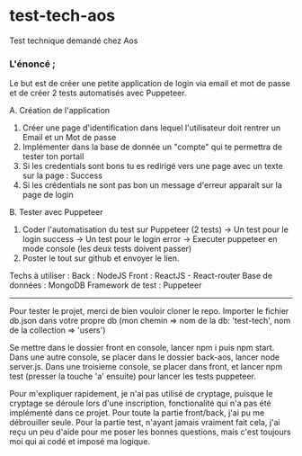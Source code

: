 # test-tech-aos

Test technique demandé chez Aos

### L'énoncé ;

Le but est de créer une petite application de login via email et mot de passe et de créer 2 tests automatisés avec Puppeteer.

A. Création de l'application
1) Créer une page d'identification dans lequel l'utilisateur doit rentrer un Email et un Mot de passe
2) Implémenter dans la base de donnée un "compte" qui te permettra de tester ton portail
3) Si les credentials sont bons tu es redirigé vers une page avec un texte sur la page : Success
4) Si les crédentials ne sont pas bon un message d'erreur apparaît sur la page de login

B. Tester avec Puppeteer
1) Coder l'automatisation du test sur Puppeteer (2 tests)
-> Un test pour le login success
-> Un test pour le login error
-> Executer puppeteer en mode console (les deux tests doivent passer)
2) Poster le tout sur github et envoyer le lien.

Techs à utiliser :
Back : NodeJS
Front : ReactJS - React-router
Base de données : MongoDB
Framework de test : Puppeteer

---------------------------------------------------------------------------------------

Pour tester le projet, merci de bien vouloir cloner le repo.
Importer le fichier db.json dans votre propre db (mon chemin => nom de la db: 'test-tech', nom de la collection => 'users')

Se mettre dans le dossier front en console, lancer npm i puis npm start. Dans une autre console, se placer dans le dossier back-aos, lancer node server.js. Dans une troisieme console, se placer dans front, et lancer npm test (presser la touche 'a' ensuite) pour lancer les tests puppeteer.


Pour m'expliquer rapidement, je n'ai pas utilisé de cryptage, puisque le cryptage se déroule lors d'une inscription, fonctionalité qui n'a pas été implémenté dans ce projet.
Pour toute la partie front/back, j'ai pu me débrouiller seule. Pour la partie test, n'ayant jamais vraiment fait cela, j'ai reçu un peu d'aide pour me poser les bonnes questions, mais c'est toujours moi qui ai codé et imposé ma logique.



